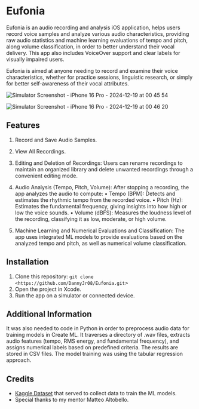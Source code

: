 # Eufonia

Eufonia is an audio recording and analysis iOS application, helps users record voice samples and analyze various audio characteristics, providing raw audio statistics and machine learning evaluations of tempo and pitch, along volume classification, in order to better understand their vocal delivery. This app also includes VoiceOver support and clear labels for visually impaired users.

Eufonia is aimed at anyone needing to record and examine their voice characteristics, whether for practice sessions, linguistic research, or simply for better self-awareness of their vocal attributes.

![Simulator Screenshot - iPhone 16 Pro - 2024-12-19 at 00 45 54](https://github.com/user-attachments/assets/1c564542-6527-427b-a800-97f8432ff6bd)

![Simulator Screenshot - iPhone 16 Pro - 2024-12-19 at 00 46 20](https://github.com/user-attachments/assets/7a44426a-9405-4092-ab02-ed3e8a7685c6)

## Features

1.	Record and Save Audio Samples.
2.	View All Recordings.
3.	Editing and Deletion of Recordings:
Users can rename recordings to maintain an organized library and delete unwanted recordings through a convenient editing mode.

4.	Audio Analysis (Tempo, Pitch, Volume):
After stopping a recording, the app analyzes the audio to compute:
	•	Tempo (BPM): Detects and estimates the rhythmic tempo from the recorded voice.
	•	Pitch (Hz): Estimates the fundamental frequency, giving insights into how high or low the voice sounds.
	•	Volume (dBFS): Measures the loudness level of the recording, classifying it as low, moderate, or high volume.

5.	Machine Learning and Numerical Evaluations and Classification:
The app uses integrated ML models to provide evaluations based on the analyzed tempo and pitch, as well as numerical volume classification.

## Installation
1. Clone this repository: `git clone <https://github.com/DannyJr08/Eufonia.git`>
2. Open the project in Xcode.
3. Run the app on a simulator or connected device.

## Additional Information
It was also needed to code in Python in order to preprocess audio data for training models in Create ML. It traverses a directory of .wav files, extracts audio features (tempo, RMS energy, and fundamental frequency), and assigns numerical labels based on predefined criteria. The results are stored in CSV files. The model training was using the tabular regression approach.

## Credits
- [Kaggle Dataset]([https://github.com/realm/SwiftLint](https://www.kaggle.com/datasets/uwrfkaggler/ravdess-emotional-speech-audio?resource=download)) that served to collect data to train the ML models.
- Special thanks to my mentor Matteo Altobello.
